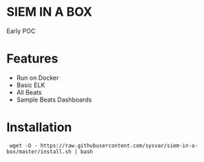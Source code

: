 # SIEM IN A BOX
Early POC

# Features
 - Run on Docker
 - Basic ELK
 - All Beats
 - Sample Beats Dashboards

# Installation
```
 wget -O - https://raw.githubusercontent.com/sysvar/siem-in-a-box/master/install.sh | bash
```